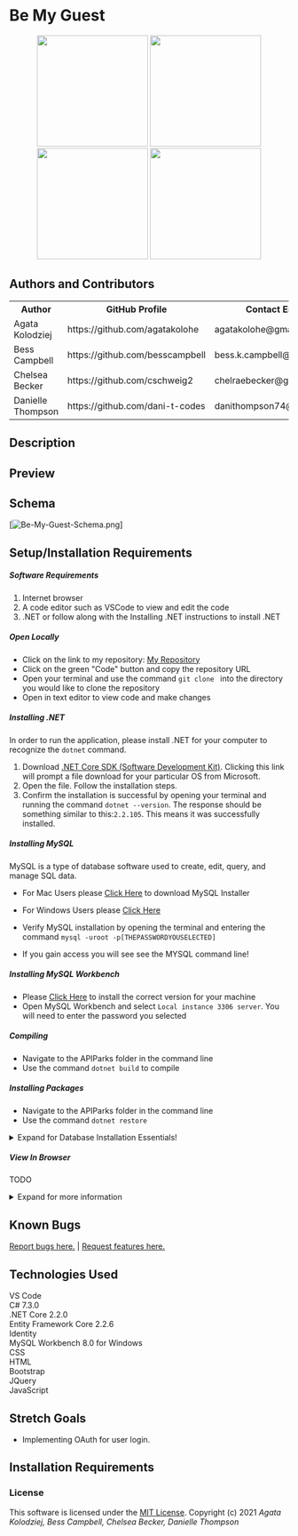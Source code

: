 # Be My Guest

<div align="center">
<img src="https://github.com/agatakolohe.png" width="200px" height="auto">
<img src="https://github.com/besscampbell.png" width="200px" height="auto">
<img src="https://github.com/cschweig2.png" width="200px" height="auto">
<img src="https://github.com/dani-t-codes.png" width="200px" height="auto">
</div>

## **Authors and Contributors**

<table>
  <tr>
    <th>Author</th>
    <th>GitHub Profile</th>
    <th>Contact Email</th>
  </tr>
  <tr>
    <td>Agata Kolodziej</td>
    <td>https://github.com/agatakolohe</td>
    <td>agatakolohe@gmail.com</td>
  </tr>
  <tr>
    <td>Bess Campbell</td>
    <td>https://github.com/besscampbell</td>
    <td>bess.k.campbell@gmail.com</td>
  </tr>
  <tr>
    <td>Chelsea Becker</td>
    <td>https://github.com/cschweig2</td>
    <td>chelraebecker@gmail.com</td>
  </tr>
  <tr>
    <td>Danielle Thompson</td>
    <td>https://github.com/dani-t-codes</td>
    <td>danithompson74@gmail.com</td>
  </tr>
</table>

## **Description**

## **Preview**

## **Schema**

[![Be-My-Guest-Schema.png](https://i.postimg.cc/8C0NgnV9/Be-My-Guest-Schema.png)]

## Setup/Installation Requirements

##### Software Requirements

1. Internet browser
2. A code editor such as VSCode to view and edit the code
3. .NET or follow along with the Installing .NET instructions to install .NET

##### Open Locally

- Click on the link to my repository: [My Repository](https://github.com/cschweig2/BeMyGuest_TeamWeek.git)
- Click on the green "Code" button and copy the repository URL
- Open your terminal and use the command `git clone ` into the directory you would like to clone the repository
- Open in text editor to view code and make changes

##### Installing .NET

In order to run the application, please install .NET for your computer to recognize the `dotnet` command.

1. Download [.NET Core SDK (Software Development Kit)](https://dotnet.microsoft.com/download/thank-you/dotnet-sdk-2.2.106-macos-x64-installer). Clicking this link will prompt a file download for your particular OS from Microsoft.
2. Open the file. Follow the installation steps.
3. Confirm the installation is successful by opening your terminal and running the command `dotnet --version`. The response should be something similar to this:`2.2.105`. This means it was successfully installed.

##### Installing MySQL

MySQL is a type of database software used to create, edit, query, and manage SQL data.

- For Mac Users please [Click Here](https://dev.mysql.com/downloads/file/?id=484914) to download MySQL Installer
- For Windows Users please [Click Here](https://dev.mysql.com/downloads/file/?id=484919)

- Verify MySQL installation by opening the terminal and entering the command `mysql -uroot -p[THEPASSWORDYOUSELECTED]`
- If you gain access you will see see the MYSQL command line!

##### Installing MySQL Workbench

- Please [Click Here](https://dev.mysql.com/downloads/workbench/) to install the correct version for your machine
- Open MySQL Workbench and select `Local instance 3306 server`. You will need to enter the password you selected

##### Compiling

- Navigate to the APIParks folder in the command line
- Use the command `dotnet build` to compile

##### Installing Packages

- Navigate to the APIParks folder in the command line
- Use the command `dotnet restore`

<details>

  <summary>Expand for Database Installation Essentials!</summary>

### Database Connection

Create a connection string to connect the database to the web application

1. Create a file in the root directory called `appsettings.json`
2. Add the code below:

```
{
    "ConnectionStrings": {
        "DefaultConnection": "Server=localhost;Port=3306;database=TODO;uid=root;pwd=YourPassword;"
    }
}
```
TODO
- Put in your MySQL password in `pwd=YourPassword`. Change the server, port, and uid if necessary.

### Import Database Using Entity Framework Core

1. Navigate to APIParks directory in terminal
2. Use the command `dotnet ef database update` to generate the database through Entity Framework Core

### Update Database Using Entity Framework Core

1. Write any new code you wish to add to the database. Use the command `dotnet build` to check for any compiling errors. If no errors, proceed to step 2.
2. To update the database with any changes made to the code, use the command `dotnet ef migrations add [MigrationsName]`
3. Use the command `dotnet ef database update` to update the database

### Update Database Using MySQL Workbench

1. Open MySQL Workbench
2. Click on Server > Data Import in the top navigation bar
3. Select `Import from Self-Contained File`
4. Select the `Default Target Schema` or create new schema
5. Select all Schema Objects you would like to import
6. Select `Dump Structure and Data`
7. Click `Start Import`

</details>

##### View In Browser

TODO

<details>

<summary>Expand for more information</summary>

</details>


## **Known Bugs**

[Report bugs here.](https://github.com/cschweig2/BeMyGuest.Solution/issues) | [Request features here.](https://github.com/cschweig2/BeMyGuest.Solution/issues)

## **Technologies Used**

VS Code <br>
C# 7.3.0<br>
.NET Core 2.2.0<br>
Entity Framework Core 2.2.6<br>
Identity<br>
MySQL Workbench 8.0 for Windows<br>
CSS<br>
HTML<br>
Bootstrap<br>
JQuery<br>
JavaScript

## Stretch Goals

- Implementing OAuth for user login.

## Installation Requirements

### License
This software is licensed under the [MIT License](https://choosealicense.com/licenses/mit/).
Copyright (c) 2021 _*Agata Kolodziej, Bess Campbell, Chelsea Becker, Danielle Thompson*_